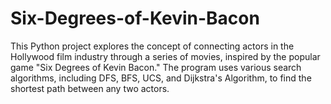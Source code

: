 # Six-Degrees-of-Kevin-Bacon
 This Python project explores the concept of connecting actors in the Hollywood film industry through a series of movies, inspired by the popular game "Six Degrees of Kevin Bacon." The program uses various search algorithms, including DFS, BFS, UCS, and Dijkstra's Algorithm, to find the shortest path between any two actors.

